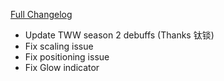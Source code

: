 [Full Changelog](https://github.com/enderneko/Cell/compare/r246-release...f826e89c98b803da8297e172d4a110fbe30967fd)

- Update TWW season 2 debuffs (Thanks 钛锬)
- Fix scaling issue
- Fix positioning issue
- Fix Glow indicator
